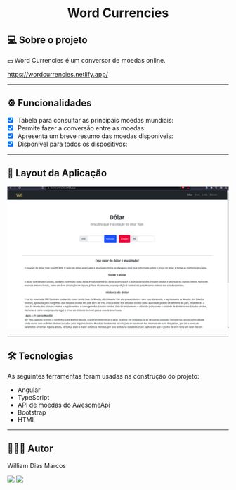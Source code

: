 <h1 align="center"> Word Currencies </h1>

## 💻 Sobre o projeto

💵 Word Currencies é um conversor de moedas online.

https://wordcurrencies.netlify.app/

---

## ⚙️ Funcionalidades

- [x] Tabela para consultar as principais moedas mundiais:
- [x] Permite fazer a conversão entre as moedas:
- [x] Apresenta um breve resumo das moedas disponíveis:
- [x] Disponível para todos os dispositivos:

---

## 📱 Layout da Aplicação

 <p text  align="center">
<img img width= "700" src= "https://github.com/William-Dias-Marcos/Word_Currencies_Angular/blob/main/to-readme/wordCurrencies.gif"> 
</p>

---

## 🛠 Tecnologias

As seguintes ferramentas foram usadas na construção do projeto:

- Angular
- TypeScript
- API de moedas do AwesomeApi
- Bootstrap
- HTML

---

## 👨🏼‍💻 Autor

William Dias Marcos

 <a href = "mailto:william.diasmarcos@gmail.com"><img src="https://img.shields.io/badge/-Gmail-%23333?style=for-the-badge&logo=gmail&logoColor=white"        target="_blank"></a>
 <a href="https://www.linkedin.com/in/william-dias-marcos-25981a192" target="_blank"><img src="https://img.shields.io/badge/-LinkedIn-%230077B5?style=for-the-badge&logo=linkedin&logoColor=white" target="_blank"></a>
